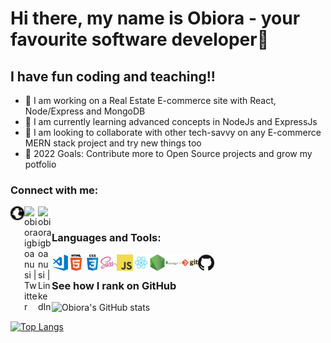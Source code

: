 # Hi there, my name is Obiora - your favourite software developer👋

## I have fun coding and teaching!!

- 🔭 I am working on a Real Estate E-commerce site with React, Node/Express and MongoDB
- 🌱 I am currently learning advanced concepts in NodeJs and ExpressJs
- 👯 I am looking to collaborate with other tech-savvy on any E-commerce MERN stack project and try new things too
- 🥅 2022 Goals: Contribute more to Open Source projects and grow my potfolio

### Connect with me:

[<img align="left" alt="obioraigboanusi.com" width="22px" src="https://raw.githubusercontent.com/iconic/open-iconic/master/svg/globe.svg" />][website]
[<img align="left" alt="obioraigboanusi | Twitter" width="22px" src="https://cdn.jsdelivr.net/npm/simple-icons@v3/icons/twitter.svg" />][twitter]
[<img align="left" alt="obioraigboanusi | LinkedIn" width="22px" src="https://cdn.jsdelivr.net/npm/simple-icons@v3/icons/linkedin.svg" />][linkedin]

<br />

### Languages and Tools:

[<img align="left" alt="Visual Studio Code" width="26px" src="https://raw.githubusercontent.com/github/explore/80688e429a7d4ef2fca1e82350fe8e3517d3494d/topics/visual-studio-code/visual-studio-code.png" />][website]
[<img align="left" alt="HTML5" width="26px" src="https://raw.githubusercontent.com/github/explore/80688e429a7d4ef2fca1e82350fe8e3517d3494d/topics/html/html.png" />][website]
[<img align="left" alt="CSS3" width="26px" src="https://raw.githubusercontent.com/github/explore/80688e429a7d4ef2fca1e82350fe8e3517d3494d/topics/css/css.png" />][website]
[<img align="left" alt="Sass" width="26px" src="https://raw.githubusercontent.com/github/explore/80688e429a7d4ef2fca1e82350fe8e3517d3494d/topics/sass/sass.png" />][website]
[<img align="left" alt="JavaScript" width="26px" src="https://raw.githubusercontent.com/github/explore/80688e429a7d4ef2fca1e82350fe8e3517d3494d/topics/javascript/javascript.png" />][website]
[<img align="left" alt="React" width="26px" src="https://raw.githubusercontent.com/github/explore/80688e429a7d4ef2fca1e82350fe8e3517d3494d/topics/react/react.png" />][website]
[<img align="left" alt="Node.js" width="26px" src="https://raw.githubusercontent.com/github/explore/80688e429a7d4ef2fca1e82350fe8e3517d3494d/topics/nodejs/nodejs.png" />][website]
[<img align="left" alt="MongoDB" width="26px" src="https://raw.githubusercontent.com/github/explore/80688e429a7d4ef2fca1e82350fe8e3517d3494d/topics/mongodb/mongodb.png" />][website]
[<img align="left" alt="Git" width="26px" src="https://raw.githubusercontent.com/github/explore/80688e429a7d4ef2fca1e82350fe8e3517d3494d/topics/git/git.png" />][website]
[<img align="left" alt="GitHub" width="26px" src="https://raw.githubusercontent.com/github/explore/78df643247d429f6cc873026c0622819ad797942/topics/github/github.png" />][website]

<br />

### See how I rank on GitHub

![Obiora's GitHub stats](https://github-readme-stats.vercel.app/api?username=obioraigboanusi&count_private=true&show_icons=true)

[![Top Langs](https://github-readme-stats.vercel.app/api/top-langs/?username=obioraigboanusi&layout=compact)](https://github.com/anuraghazra/github-readme-stats)

<br />
<br />

[website]: http://obioraigboanusi.netlify.app
[twitter]: https://twitter.com/igboanusiobiora
[linkedin]: https://linkedin.com/in/c-obiora-igboanusi

